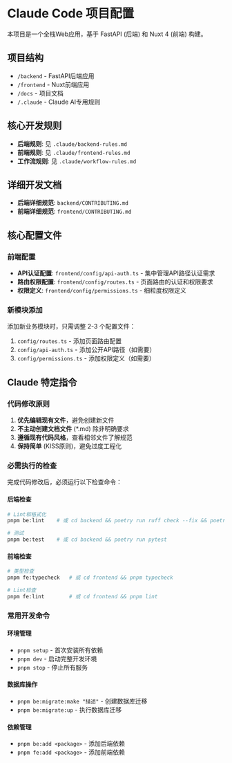 # Claude Code 项目配置

本项目是一个全栈Web应用，基于 FastAPI (后端) 和 Nuxt 4 (前端) 构建。

## 项目结构
- `/backend` - FastAPI后端应用
- `/frontend` - Nuxt前端应用  
- `/docs` - 项目文档
- `/.claude` - Claude AI专用规则

## 核心开发规则
- **后端规则**: 见 `.claude/backend-rules.md`
- **前端规则**: 见 `.claude/frontend-rules.md`
- **工作流规则**: 见 `.claude/workflow-rules.md`

## 详细开发文档
- **后端详细规范**: `backend/CONTRIBUTING.md`
- **前端详细规范**: `frontend/CONTRIBUTING.md`

## 核心配置文件

### 前端配置
- **API认证配置**: `frontend/config/api-auth.ts` - 集中管理API路径认证需求
- **路由权限配置**: `frontend/config/routes.ts` - 页面路由的认证和权限要求
- **权限定义**: `frontend/config/permissions.ts` - 细粒度权限定义

### 新模块添加
添加新业务模块时，只需调整 2-3 个配置文件：
1. `config/routes.ts` - 添加页面路由配置
2. `config/api-auth.ts` - 添加公开API路径（如需要）
3. `config/permissions.ts` - 添加权限定义（如需要）

## Claude 特定指令

### 代码修改原则
1. **优先编辑现有文件**，避免创建新文件
2. **不主动创建文档文件** (*.md) 除非明确要求
3. **遵循现有代码风格**，查看相邻文件了解规范
4. **保持简单** (KISS原则)，避免过度工程化

### 必需执行的检查
完成代码修改后，必须运行以下检查命令：

#### 后端检查
```bash
# Lint和格式化
pnpm be:lint    # 或 cd backend && poetry run ruff check --fix && poetry run ruff format

# 测试
pnpm be:test    # 或 cd backend && poetry run pytest
```

#### 前端检查
```bash
# 类型检查
pnpm fe:typecheck   # 或 cd frontend && pnpm typecheck

# Lint检查
pnpm fe:lint        # 或 cd frontend && pnpm lint
```

### 常用开发命令

#### 环境管理
- `pnpm setup` - 首次安装所有依赖
- `pnpm dev` - 启动完整开发环境
- `pnpm stop` - 停止所有服务

#### 数据库操作
- `pnpm be:migrate:make "描述"` - 创建数据库迁移
- `pnpm be:migrate:up` - 执行数据库迁移

#### 依赖管理
- `pnpm be:add <package>` - 添加后端依赖
- `pnpm fe:add <package>` - 添加前端依赖